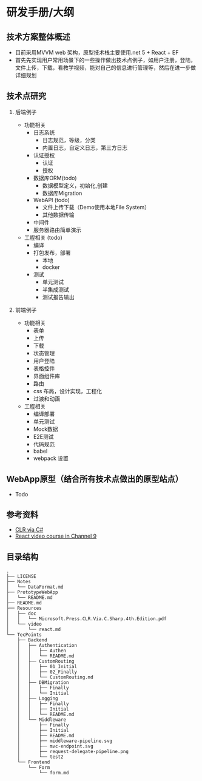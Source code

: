 # 研发手册/大纲

## 技术方案整体概述 
- 目前采用MVVM web 架构，原型技术栈主要使用.net 5 + React + EF 
- 首先先实现用户常用场景下的一些操作做出技术点例子，如用户注册，登陆，文件上传，下载，看教学视频，能对自己的信息进行管理等，然后在进一步做详细规划

## 技术点研究
1. 后端例子
    - 功能相关
        - 日志系统
            - 日志规范，等级，分类
            - 内置日志，自定义日志，第三方日志
        - 认证授权
            - 认证
            - 授权
        - 数据库ORM(todo)
            - 数据模型定义，初始化,创建
            - 数据库Migration
        - WebAPI (todo)
            - 文件上传下载（Demo使用本地File System）
            - 其他数据传输
        - 中间件
        - 服务器路由简单演示
    - 工程相关 (todo)
        - 编译
        - 打包发布，部署
            - 本地
            - docker
        - 测试
            - 单元测试
            - 半集成测试
            - 测试报告输出

2. 前端例子
    - 功能相关
        - 表单
	    - 上传
	    - 下载
        - 状态管理
		- 用户登陆
		- 表格控件
		- 界面组件库
		- 路由
		- css 布局，设计实现，工程化
		- 过渡和动画
    - 工程相关
        - 编译部署
        - 单元测试
        - Mock数据
        - E2E测试
        - 代码规范
        - babel 
        - webpack 设置

## WebApp原型（结合所有技术点做出的原型站点）
- Todo 

## 参考资料
- [CLR via C#](Resources/doc/Microsoft.Press.CLR.Via.C.Sharp.4th.Edition.pdf)
- [React video course in Channel 9](https://channel9.msdn.com/Search?term=react&lang-en=true)

## 目录结构
```
.
├── LICENSE
├── Notes
│   └── DataFormat.md
├── PrototypeWebApp
│   └── README.md
├── README.md
├── Resources
│   ├── doc
│   │   └── Microsoft.Press.CLR.Via.C.Sharp.4th.Edition.pdf
│   └── video
│       └── react.md
└── TecPoints
    ├── Backend
    │   ├── Authentication
    │   │   ├── Authen
    │   │   └── README.md
    │   ├── CustomRouting
    │   │   ├── 01_Initial
    │   │   ├── 02_Finally
    │   │   └── CustomRouting.md
    │   ├── DBMigration
    │   │   ├── Finally
    │   │   └── Initial
    │   ├── Logging
    │   │   ├── Finally
    │   │   ├── Initial
    │   │   └── README.md
    │   └── Middleware
    │       ├── Finally
    │       ├── Initial
    │       ├── README.md
    │       ├── middleware-pipeline.svg
    │       ├── mvc-endpoint.svg
    │       ├── request-delegate-pipeline.png
    │       └── test2
    └── Frontend
        └── Form
            └── form.md
```

